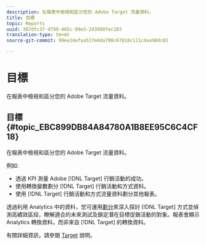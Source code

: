 ```yaml
---
description: 在報表中檢視和區分您的 Adobe Target 流量資料。
title: 目標
topic: Reports
uuid: 387dfc37-d799-465c-99e3-2d3980fec183
translation-type: tm+mt
source-git-commit: 99ee24efaa517e8da700c67818c111c4aa90dc02

---
```



# 目標

在報表中檢視和區分您的 Adobe Target 流量資料。

## 目標 {#topic_EBC899DB84A84780A1B8EE95C6C4CF18}

在報表中檢視和區分您的 Adobe Target 流量資料。

例如:

* 透過 KPI 測量 Adobe [!DNL Target] 行銷活動的成功。
* 使用轉換變數劃分 [!DNL Target] 行銷活動和方式資料。
* 使用 [!DNL Target] 行銷活動和方式流量資料劃分其他報表。

透過利用 Analytics 中的資料，您可運用[劃分](/help/analyze/reports-analytics/reports-customize/breakdowns.md)來深入探討 [!DNL Target] 方式並偵測高績效區段，瞭解適合的未來測試及鎖定潛在目標促銷活動的對象。報表會顯示 Analytics 轉換資料，而非來自 [!DNL Target] 的轉換資料。

有關詳細資訊，請參閱 [Target](https://help.testandtarget.omniture.com/) 說明。

